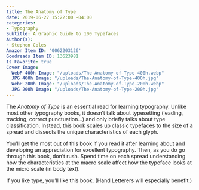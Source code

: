 ```yaml
---
title: The Anatomy of Type
date: 2019-06-27 15:22:00 -04:00
categories:
- Typography
Subtitle: A Graphic Guide to 100 Typefaces
Author(s):
- Stephen Coles
Amazon Item ID: '0062203126'
Goodreads Item ID: 13623981
Is Favorite: true
Cover Image:
  WebP 400h Image: "/uploads/The-Anatomy-of-Type-400h.webp"
  JPG 400h Image: "/uploads/The-Anatomy-of-Type-400h.jpg"
  WebP 200h Image: "/uploads/The-Anatomy-of-Type-200h.webp"
  JPG 200h Image: "/uploads/The-Anatomy-of-Type-200h.jpg"
---
```


The *Anatomy of Type* is an essential read for learning typography. Unlike most other typography books, it doesn’t talk about typesetting (leading, tracking, correct punctuation…) and only briefly talks about type classification. Instead, this book scales up classic typefaces to the size of a spread and dissects the unique characteristics of each glyph.

You’ll get the most out of this book if you read it after learning about and developing an appreciation for excellent typography. Then, as you do go through this book, don’t rush. Spend time on each spread understanding how the characteristics at the macro scale affect how the typeface looks at the micro scale (in body text).

If you like type, you’ll like this book. (Hand Letterers will especially benefit.)